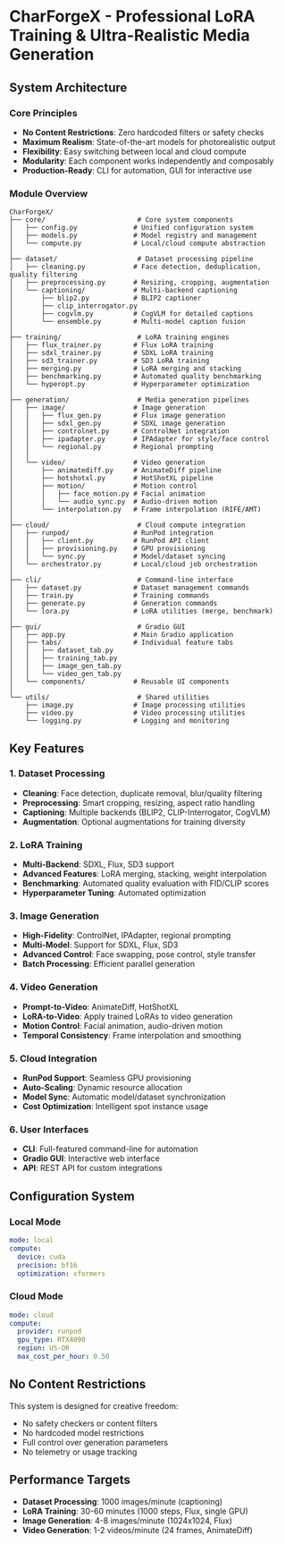 # CharForgeX - Professional LoRA Training & Ultra-Realistic Media Generation

## System Architecture

### Core Principles
- **No Content Restrictions**: Zero hardcoded filters or safety checks
- **Maximum Realism**: State-of-the-art models for photorealistic output
- **Flexibility**: Easy switching between local and cloud compute
- **Modularity**: Each component works independently and composably
- **Production-Ready**: CLI for automation, GUI for interactive use

### Module Overview

```
CharForgeX/
├── core/                       # Core system components
│   ├── config.py              # Unified configuration system
│   ├── models.py              # Model registry and management
│   └── compute.py             # Local/cloud compute abstraction
│
├── dataset/                    # Dataset processing pipeline
│   ├── cleaning.py            # Face detection, deduplication, quality filtering
│   ├── preprocessing.py       # Resizing, cropping, augmentation
│   └── captioning/            # Multi-backend captioning
│       ├── blip2.py           # BLIP2 captioner
│       ├── clip_interrogator.py
│       ├── cogvlm.py          # CogVLM for detailed captions
│       └── ensemble.py        # Multi-model caption fusion
│
├── training/                   # LoRA training engines
│   ├── flux_trainer.py        # Flux LoRA training
│   ├── sdxl_trainer.py        # SDXL LoRA training
│   ├── sd3_trainer.py         # SD3 LoRA training
│   ├── merging.py             # LoRA merging and stacking
│   ├── benchmarking.py        # Automated quality benchmarking
│   └── hyperopt.py            # Hyperparameter optimization
│
├── generation/                 # Media generation pipelines
│   ├── image/                 # Image generation
│   │   ├── flux_gen.py        # Flux image generation
│   │   ├── sdxl_gen.py        # SDXL image generation
│   │   ├── controlnet.py      # ControlNet integration
│   │   ├── ipadapter.py       # IPAdapter for style/face control
│   │   └── regional.py        # Regional prompting
│   │
│   └── video/                 # Video generation
│       ├── animatediff.py     # AnimateDiff pipeline
│       ├── hotshotxl.py       # HotShotXL pipeline
│       ├── motion/            # Motion control
│       │   ├── face_motion.py # Facial animation
│       │   └── audio_sync.py  # Audio-driven motion
│       └── interpolation.py   # Frame interpolation (RIFE/AMT)
│
├── cloud/                      # Cloud compute integration
│   ├── runpod/                # RunPod integration
│   │   ├── client.py          # RunPod API client
│   │   ├── provisioning.py    # GPU provisioning
│   │   └── sync.py            # Model/dataset syncing
│   └── orchestrator.py        # Local/cloud job orchestration
│
├── cli/                        # Command-line interface
│   ├── dataset.py             # Dataset management commands
│   ├── train.py               # Training commands
│   ├── generate.py            # Generation commands
│   └── lora.py                # LoRA utilities (merge, benchmark)
│
├── gui/                        # Gradio GUI
│   ├── app.py                 # Main Gradio application
│   ├── tabs/                  # Individual feature tabs
│   │   ├── dataset_tab.py
│   │   ├── training_tab.py
│   │   ├── image_gen_tab.py
│   │   └── video_gen_tab.py
│   └── components/            # Reusable UI components
│
└── utils/                      # Shared utilities
    ├── image.py               # Image processing utilities
    ├── video.py               # Video processing utilities
    └── logging.py             # Logging and monitoring
```

## Key Features

### 1. Dataset Processing
- **Cleaning**: Face detection, duplicate removal, blur/quality filtering
- **Preprocessing**: Smart cropping, resizing, aspect ratio handling
- **Captioning**: Multiple backends (BLIP2, CLIP-Interrogator, CogVLM)
- **Augmentation**: Optional augmentations for training diversity

### 2. LoRA Training
- **Multi-Backend**: SDXL, Flux, SD3 support
- **Advanced Features**: LoRA merging, stacking, weight interpolation
- **Benchmarking**: Automated quality evaluation with FID/CLIP scores
- **Hyperparameter Tuning**: Automated optimization

### 3. Image Generation
- **High-Fidelity**: ControlNet, IPAdapter, regional prompting
- **Multi-Model**: Support for SDXL, Flux, SD3
- **Advanced Control**: Face swapping, pose control, style transfer
- **Batch Processing**: Efficient parallel generation

### 4. Video Generation
- **Prompt-to-Video**: AnimateDiff, HotShotXL
- **LoRA-to-Video**: Apply trained LoRAs to video generation
- **Motion Control**: Facial animation, audio-driven motion
- **Temporal Consistency**: Frame interpolation and smoothing

### 5. Cloud Integration
- **RunPod Support**: Seamless GPU provisioning
- **Auto-Scaling**: Dynamic resource allocation
- **Model Sync**: Automatic model/dataset synchronization
- **Cost Optimization**: Intelligent spot instance usage

### 6. User Interfaces
- **CLI**: Full-featured command-line for automation
- **Gradio GUI**: Interactive web interface
- **API**: REST API for custom integrations

## Configuration System

### Local Mode
```yaml
mode: local
compute:
  device: cuda
  precision: bf16
  optimization: xformers
```

### Cloud Mode
```yaml
mode: cloud
compute:
  provider: runpod
  gpu_type: RTX4090
  region: US-OR
  max_cost_per_hour: 0.50
```

## No Content Restrictions

This system is designed for creative freedom:
- No safety checkers or content filters
- No hardcoded model restrictions
- Full control over generation parameters
- No telemetry or usage tracking

## Performance Targets

- **Dataset Processing**: 1000 images/minute (captioning)
- **LoRA Training**: 30-60 minutes (1000 steps, Flux, single GPU)
- **Image Generation**: 4-8 images/minute (1024x1024, Flux)
- **Video Generation**: 1-2 videos/minute (24 frames, AnimateDiff)
